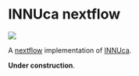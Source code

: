# INNUca nextflow

<img src="https://img.shields.io/badge/nextfflow-0.25.7-brightgreen.svg">

A [nextflow](https://www.nextflow.io/) implementation of [INNUca](https://github.com/B-UMMI/INNUca).

**Under construction**.
